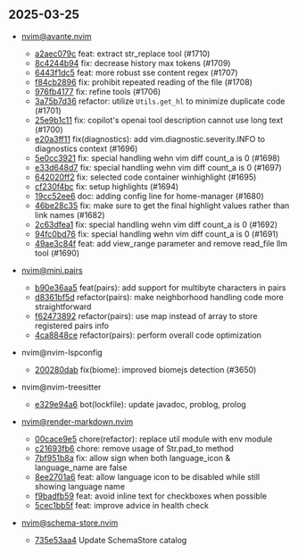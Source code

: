 ## 2025-03-25

* nvim@avante.nvim
  - [a2aec079c](https://github.com/yetone/avante.nvim/commit/a2aec079c9e430200d687a8f4284afc1db33a497) feat: extract str_replace tool (#1710)
  - [8c4244b94](https://github.com/yetone/avante.nvim/commit/8c4244b940e89dc42acc7b3b6b801f1767cf6665) fix: decrease history max tokens (#1709)
  - [6443f1dc5](https://github.com/yetone/avante.nvim/commit/6443f1dc5e8eda21ae9f1fa20978cbf987be1d75) feat: more robust sse content regex (#1707)
  - [f84cb2896](https://github.com/yetone/avante.nvim/commit/f84cb2896df4850550a336018d62dc6520eb85e8) fix: prohibit repeated reading of the file (#1708)
  - [976fb4177](https://github.com/yetone/avante.nvim/commit/976fb4177cacf96f5b751ac4ea46aafcdea07551) fix: refine tools (#1706)
  - [3a75b7d36](https://github.com/yetone/avante.nvim/commit/3a75b7d36f9f2b3e0a4b72bd25c861f08b7d3287) refactor: utilize `Utils.get_hl` to minimize duplicate code (#1701)
  - [25e9b1c11](https://github.com/yetone/avante.nvim/commit/25e9b1c1114a3b25940051c276747a53cf84d3d5) fix: copilot's openai tool description cannot use long text (#1700)
  - [e20a3ff11](https://github.com/yetone/avante.nvim/commit/e20a3ff1116189576780eba20294c0fb57700358) fix(diagnostics): add vim.diagnostic.severity.INFO to diagnostics context (#1696)
  - [5e0cc3921](https://github.com/yetone/avante.nvim/commit/5e0cc3921031b25e5ba724b6496458eebf425aa7) fix: special handling wehn vim diff count_a is 0 (#1698)
  - [e33d648d7](https://github.com/yetone/avante.nvim/commit/e33d648d71c140105026a6ad22a3bfc4eb371ece) fix: special handling wehn vim diff count_a is 0 (#1697)
  - [642020ff2](https://github.com/yetone/avante.nvim/commit/642020ff2d8745d31d6a24a27d14cf886f2199c3) fix: selected code container winhighlight (#1695)
  - [cf230f4bc](https://github.com/yetone/avante.nvim/commit/cf230f4bc8c768b12ac04045cad1479cbdb31990) fix: setup highlights (#1694)
  - [19cc52ee6](https://github.com/yetone/avante.nvim/commit/19cc52ee6b8a760349dd9140b7a68cd7a8153391) doc: adding config line for home-manager (#1680)
  - [46be28c35](https://github.com/yetone/avante.nvim/commit/46be28c357c8db8ade633f0c5675c491184ba6ed) fix: make sure to get the final highlight values rather than link names (#1682)
  - [2c63dfea1](https://github.com/yetone/avante.nvim/commit/2c63dfea16c179f914657208f303a4616b3f65a5) fix: special handling wehn vim diff count_a is 0 (#1692)
  - [94fc0bd76](https://github.com/yetone/avante.nvim/commit/94fc0bd76cc7cae02e389d747b336ce26508c3d3) fix: special handling wehn vim diff count_a is 0 (#1691)
  - [49ae3c84f](https://github.com/yetone/avante.nvim/commit/49ae3c84fda365b50bc6389c40ce53b2bc783258) feat: add view_range parameter and remove read_file llm tool (#1690)

* nvim@mini.pairs
  - [b90e36aa5](https://github.com/echasnovski/mini.pairs/commit/b90e36aa5ca5e0d825e77ad67aac22214a4d9096) feat(pairs): add support for multibyte characters in pairs
  - [d8361bf5d](https://github.com/echasnovski/mini.pairs/commit/d8361bf5d5c43830396382175ec4cd3c1027c716) refactor(pairs): make neighborhood handling code more straightforward
  - [f62473892](https://github.com/echasnovski/mini.pairs/commit/f624738924cdc9d161629cfa26f6722226b87787) refactor(pairs): use map instead of array to store registered pairs info
  - [4ca8848ce](https://github.com/echasnovski/mini.pairs/commit/4ca8848ced56f54f2376a2daa0788995f16c65ea) refactor(pairs): perform overall code optimization

* nvim@nvim-lspconfig
  - [200280dab](https://github.com/neovim/nvim-lspconfig/commit/200280dab91a7df2ca42fd2ab3cb4c5fab056666) fix(biome): improved biomejs detection (#3650)

* nvim@nvim-treesitter
  - [e329e94a6](https://github.com/nvim-treesitter/nvim-treesitter/commit/e329e94a6a0a5ccf6ec8bfec1d10faf5eaae665f) bot(lockfile): update javadoc, problog, prolog

* nvim@render-markdown.nvim
  - [00cace9e5](https://github.com/MeanderingProgrammer/render-markdown.nvim/commit/00cace9e585417d360f3889f847fc962043b4930) chore(refactor): replace util module with env module
  - [c21693fb6](https://github.com/MeanderingProgrammer/render-markdown.nvim/commit/c21693fb68ebc5bcba9d73d9f81146007d025586) chore: remove usage of Str.pad_to method
  - [7bf951b8a](https://github.com/MeanderingProgrammer/render-markdown.nvim/commit/7bf951b8ad93d47b90be290be6fc60da5788ddaa) fix: allow sign when both language_icon & language_name are false
  - [8ee2701a6](https://github.com/MeanderingProgrammer/render-markdown.nvim/commit/8ee2701a6c4cdaef7ea0b27c13c26971ae3c9761) feat: allow language icon to be disabled while still showing language name
  - [f9badfb59](https://github.com/MeanderingProgrammer/render-markdown.nvim/commit/f9badfb5907a16c8e0d5f3c157d63bcea2aa555e) feat: avoid inline text for checkboxes when possible
  - [5cec1bb5f](https://github.com/MeanderingProgrammer/render-markdown.nvim/commit/5cec1bb5fb11079a88fd5b3abd9c94867aec5945) feat: improve advice in health check

* nvim@schema-store.nvim
  - [735e53aa4](https://github.com/b0o/SchemaStore.nvim/commit/735e53aa42423239e1f862e3356bdda56a2ba30e) Update SchemaStore catalog